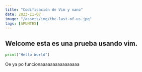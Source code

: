 ```yaml
---
title: "Codificación de Vim y nano"
date: 2023-11-07
image: "/assets/img/the-last-of-us.jpg"
tags: [APUNTES]
---
```

## Welcome esta es una prueba usando vim.

```python
print("Hello World")
```
Oe ya po funcionaaaaaaaaaaaaaaaa
